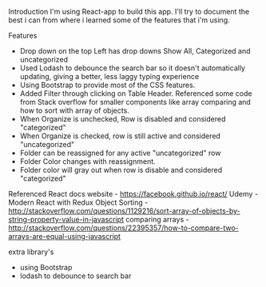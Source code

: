 Introduction
I'm using React-app to build this app.
I'll try to document the best i can from where i learned some of the features that i'm using.

Features 
- Drop down on the top Left has drop downs Show All, Categorized and uncategorized
- Used Lodash to debounce the search bar so it doesn't automatically updating, giving a better, less laggy typing experience
- Using Bootstrap to provide most of the CSS features. 
- Added Filter through clicking on Table Header. Referenced some code from Stack overflow for smaller components like array comparing and how to sort with array of objects.  
- When Organize is unchecked, Row is disabled and considered "categorized"
- When Organize is checked, row is still active and considered "uncategorized"
- Folder can be reassigned for any active "uncategorized" row
- Folder Color changes with reassignment.  
- Folder color will gray out when row is disable and considered "categorized"

Referenced
React docs website - https://facebook.github.io/react/
Udemy - Modern React with Redux 
Object Sorting - http://stackoverflow.com/questions/1129216/sort-array-of-objects-by-string-property-value-in-javascript
comparing arrays - http://stackoverflow.com/questions/22395357/how-to-compare-two-arrays-are-equal-using-javascript

extra library's
- using Bootstrap
- lodash to debounce to search bar
